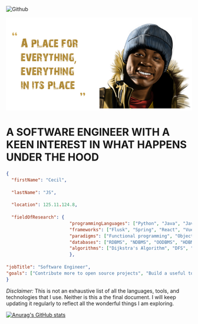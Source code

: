 ![Github](https://github.com/readme)

![Cecil JS on show](https://github.com/CecilJS/CecilJS/blob/main/Cecil.jpg?raw=true)





# A SOFTWARE ENGINEER WITH A KEEN INTEREST IN WHAT HAPPENS UNDER THE HOOD

```json
{
  "firstName": "Cecil",

  "lastName": "JS",

  "location": 125.11.124.8,

  "fieldOfResearch": {
                        "programmingLanguages": ["Python", "Java", "JavaScript", "TypeScript", "C#", "PHP"],
                        "frameworks": ["Flusk", "Spring", "React", "Vue", "Angular", ".Net", "Electron"],
                        "paradigms": ["Functional programming", "Object-oriented programming", "Imperative or Procedural programming"],
                        "databases": ["RDBMS", "NDBMS", "OODBMS", "HDBMS"],
                        "algorithms": ["Dijkstra's Algorithm", "DFS", "BFS", "Minimax", "Bellman-Ford's Algorithm", "Many More Algorithms"]
                        },

"jobTitle": "Software Engineer",
"goals": ["Contribute more to open source projects", "Build a useful tool for the community and make it open source", "Teach the younger generation and eanyone all the awesome things I am learning", "Write more code"]                       
}
```
*Disclaimer:*
This is not an exhaustive list of all the languages, tools, and technologies that I use. Neither is this a the final document. 
I will keep updating it regularly to reflect all the wonderful things I am exploring.

[![Anurag's GitHub stats](https://github-readme-stats.vercel.app/api?username=ceciljs)](https://github.com/anuraghazra/github-readme-stats)


<!--
**CecilJS/CecilJS** is a ✨ _special_ ✨ repository because its `README.md` (this file) appears on your GitHub profile.

Here are some ideas to get you started:

- 🔭 I’m currently working on ...
- 🌱 I’m currently learning ...
- 👯 I’m looking to collaborate on ...
- 🤔 I’m looking for help with ...
- 💬 Ask me about ...
- 📫 How to reach me: ...
- 😄 Pronouns: ...
- ⚡ Fun fact: ...
-->
